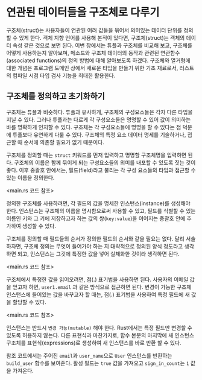 # 연관된 데이터들을 구조체로 다루기

구조체(struct)는 사용자들이 연관된 여러 값들을 묶어서 의미있는 데이터 단위를 정의할 수 있게 한다. 객체 지향 언어를 사용해 본적이 있다면, 구조체(struct)는 객체의 데이터 속성 같은 것으로 보면 된다. 이번 장에서는 튜플과 구조체를 비교해 보고, 구조체를 어떻게 사용하는지 알아보며, 메소드와 구조체 데이터의 동작과 관련된 연관함수(associated functions)의 정의 방법에 대해 알아보도록 하겠다. 구조체와 열거형에 대한 개념은 프로그램 도메인 상에서 새로운 타입을 만들기 위한 기초 재료로서, 러스트의 컴파일 시점 타입 검사 기능을 최대한 활용한다.

## 구조체를 정의하고 초기화하기

구조체는 튜플과 비슷하다. 튜플과 유사하게, 구조체의 구성요소들은 각자 다른 타입을 지닐 수 있다. 그러나 튜플과는 다르게 각 구성요소들은 명명할 수 있어 값이 의미하는 바를 명확하게 인지할 수 있다. 구조체는 각 구성요소들에 명명을 할 수 있다는 점 덕분에 튜플보다 유연하게 다룰 수 있다. 구조체의 특정 요소 데이터 명세를 기술하거나, 접근할 때 순서에 의존할 필요가 없기 때문이다.

구조체를 정의할 때는 `struct` 키워드를 먼저 입력하고 명명할 구조체명을 입력하면 된다. 구조체의 이름은 함께 묶이게 되는 구성요소들의 의미를 내포할 수 있도록 짓는 것이 좋다. 이후 중괄호 안에서는, 필드(field)라고 불리는 각 구성 요소들의 타입과 접근할 수 있는 이름을 정의한다.

<main.rs 코드 참조>

정의한 구조체를 사용하려면, 각 필드의 값을 명세한 인스턴스(instance)를 생성해야 한다. 인스턴스는 구조체의 이름을 명시함으로써 사용할 수 있고, 필드를 식별할 수 있는 이름인 키와 그 키에 저장하고자 하는 값의 쌍(`key:value`)을 이어지는 중괄호 안에 추가하여 생성할 수 있다.

구조체를 정의할 때 필드들의 순서가 정의한 필드의 순서와 같을 필요는 없다. 달리 서술하자면, 구조체 정의는 무엇이 들어가야 하는 지 대략적으로 정의된 양식 정도라고 생각하면 되고, 인스턴스는 그것에 특정한 값을 넣어 실체화한 것이라 생각하면 된다.

<main.rs 코드 참조>

구조체에서 특정한 값을 읽어오려면, 점(.) 표기법을 사용하면 된다. 사용자의 이메일 값을 얻고자 하면, `user1.email` 과 같은 방식으로 접근하면 된다. 변경이 가능한 구조체 인스턴스에 들어있는 값을 바꾸고자 할 때는, 점(.) 표기법을 사용하여 특정 필드에 새 값을 할당할 수 있다.

<main.rs 코드 참조>

인스턴스는 반드시 `변경 가능(mutable)` 해야 한다. Rust에서는 특정 필드만 변경할 수 있도록 허용하지 않는다. 다른 표현식과 마찬가지로, 함수 본문의 마지막에 새 인스턴스 구조체를 표현식(expressions)로 생성하여 새 인스턴스를 바로 반환 할 수 있다.

참조 코드에서는 주어진 `email`과 `user_name`으로 `User` 인스턴스를 반환하는 `build_user` 함수를 보여준다. 활성 필드는 `true` 값을 가져오고 `sign_in_count`는 `1` 값을 가져온다.